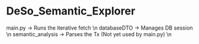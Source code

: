 # DeSo_Semantic_Explorer

main.py -> Runs the iterative fetch \n
databaseDTO -> Manages DB session \n
semantic_analysis -> Parses the Tx (Not yet used by main.py) \n
